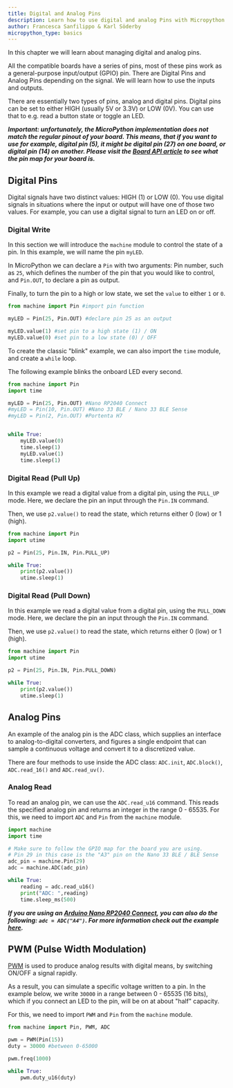 ```yaml
---
title: Digital and Analog Pins
description: Learn how to use digital and analog Pins with Micropython
author: Francesca Sanfilippo & Karl Söderby
micropython_type: basics
---
```


In this chapter we will learn about managing digital and analog pins. 

All the compatible boards have a series of pins, most of these pins work as a general-purpose input/output (GPIO) pin. There are Digital Pins and Analog Pins depending on the signal. We will learn how to use the inputs and outputs.

There are essentially two types of pins, analog and digital pins. Digital pins can be set to either HIGH (usually 5V or 3.3V) or LOW (0V). You can use that to e.g. read a button state or toggle an LED.

***Important: unfortunately, the MicroPython implementation does not match the regular pinout of your board. This means, that if you want to use for example, digital pin (5), it might be digital pin (27) on one board, or digital pin (14) on another. Please visit the [Board API article](/micropython/basics/board-api) to see what the pin map for your board is.***

## Digital Pins

Digital signals have two distinct values: HIGH (1) or LOW (0). You use digital signals in situations where the input or output will have one of those two values. For example, you can use a digital signal to turn an LED on or off. 

### Digital Write

In this section we will introduce the `machine` module to control the state of a pin. In this example, we will name the pin `myLED`.

In MicroPython we can declare a `Pin` with two arguments: Pin number, such as `25`, which defines the number of the pin that you would like to control, and `Pin.OUT`, to declare a pin as output. 

Finally, to turn the pin to a high or low state, we set the `value` to either `1` or `0`.

```python
from machine import Pin #import pin function 

myLED = Pin(25, Pin.OUT) #declare pin 25 as an output

myLED.value(1) #set pin to a high state (1) / ON
myLED.value(0) #set pin to a low state (0) / OFF
```

To create the classic "blink" example, we can also import the `time` module, and create a `while` loop.

The following example blinks the onboard LED every second.

```python
from machine import Pin
import time

myLED = Pin(25, Pin.OUT) #Nano RP2040 Connect
#myLED = Pin(10, Pin.OUT) #Nano 33 BLE / Nano 33 BLE Sense
#myLED = Pin(2, Pin.OUT) #Portenta H7


while True:
    myLED.value(0)
    time.sleep(1)  
    myLED.value(1)
    time.sleep(1)
```

### Digital Read (Pull Up)

In this example we read a digital value from a digital pin, using the `PULL_UP` mode. Here, we declare the pin an input through the `Pin.IN` command.

Then, we use `p2.value()` to read the state, which returns either 0 (low) or 1 (high).

```python
from machine import Pin
import utime

p2 = Pin(25, Pin.IN, Pin.PULL_UP)

while True:
    print(p2.value())
    utime.sleep(1)
```

### Digital Read (Pull Down)

In this example we read a digital value from a digital pin, using the `PULL_DOWN` mode. Here, we declare the pin an input through the `Pin.IN` command.

Then, we use `p2.value()` to read the state, which returns either 0 (low) or 1 (high).

```python
from machine import Pin
import utime

p2 = Pin(25, Pin.IN, Pin.PULL_DOWN)

while True:
    print(p2.value())
    utime.sleep(1)
```

## Analog Pins

An example of the analog pin is the ADC class, which supplies an interface to analog-to-digital converters, and figures a single endpoint that can sample a continuous voltage and convert it to a discretized value.

There are four methods to use inside the ADC class: `ADC.init`, `ADC.block()`, `ADC.read_16()` and `ADC.read_uv()`.

### Analog Read

To read an analog pin, we can use the `ADC.read_u16` command. This reads the specified analog pin and returns an integer in the range 0 - 65535. For this, we need to import `ADC` and `Pin` from the `machine` module.

```python
import machine
import time

# Make sure to follow the GPIO map for the board you are using.
# Pin 29 in this case is the "A3" pin on the Nano 33 BLE / BLE Sense
adc_pin = machine.Pin(29) 
adc = machine.ADC(adc_pin)

while True:
    reading = adc.read_u16()     
    print("ADC: ",reading)
    time.sleep_ms(500)
```

***If you are using an [Arduino Nano RP2040 Connect](https://store.arduino.cc/products/arduino-nano-rp2040-connect), you can also do the following: `adc = ADC("A4")`. For more information check out the example [here](http://docs.arduino.cc/micropython/basics/board-examples#analog-read).***

## PWM (Pulse Width Modulation)

[PWM](/learn/microcontrollers/analog-output) is used to produce analog results with digital means, by switching ON/OFF a signal rapidly.

As a result, you can simulate a specific voltage written to a pin. In the example below, we write `30000` in a range between 0 - 65535 (16 bits), which if you connect an LED to the pin, will be on at about "half" capacity.

For this, we need to import `PWM` and `Pin` from the `machine` module.

```python
from machine import Pin, PWM, ADC

pwm = PWM(Pin(15))
duty = 30000 #between 0-65000

pwm.freq(1000)

while True:
    pwm.duty_u16(duty)
```
